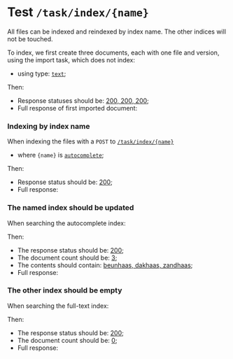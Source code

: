 # Test `/task/index/{name}`

All files can be indexed and reindexed by index name. The other indices will not be touched.

To index, we first create three documents, each with one file and version, using the import task, which does not index: 

 - using type: [`text`](- "#type");

[ ](- "#importResult=importDocs(#type)")

Then:

 - Response statuses should be: [200, 200, 200](- "?=#importResult.status");
 - Full response of first imported document:

[ ](- "ext:embed=#importResult.body")

### Indexing by index name
When indexing the files with a `POST` to [`/task/index/{name}`](- "#indexEndpoint") 

 - where `{name}` is [`autocomplete`](- "#indexName");

[ ](- "#retrieveResult=indexFilesBy(#indexEndpoint, #indexName)")

Then:

 - Response status should be: [200](- "?=#retrieveResult.status");
 - Full response:

[ ](- "ext:embed=#retrieveResult.body")

### The named index should be updated
When searching the autocomplete index:

[ ](- "#searchResult=searchAutocompleteIndex()")

Then:

 - The response status should be: [200](- "?=#searchResult.status");
 - The document count should be: [3](- "?=#searchResult.count");
 - The contents should contain: [beunhaas, dakhaas, zandhaas](- "?=#searchResult.contents");
 - Full response:

[ ](- "ext:embed=#searchResult.body")

### The other index should be empty
When searching the full-text index:

[ ](- "#searchResult=searchFullTextIndex()")

Then:

 - The response status should be: [200](- "?=#searchResult.status");
 - The document count should be: [0](- "?=#searchResult.count");
 - Full response:

[ ](- "ext:embed=#searchResult.body")
